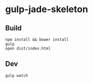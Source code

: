 # gulp-jade-skeleton

## Build

```
npm install && bower install
gulp
open dist/index.html
```

## Dev

```
gulp watch
```